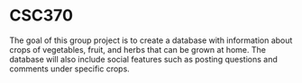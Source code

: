 # CSC370
The goal of this group project is to create a database with information about crops of vegetables, fruit, and herbs that can be grown at home. 
The database will also include social features such as posting questions and comments under specific crops. 
